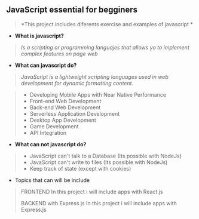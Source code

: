 ## **JavaScript essential for begginers**

  
> *This project includes diferents exercise and  examples of javascript *

 - **What is javascript?**


> *Is a scripting or programming languajes that allows yo to implement complex features on page web*

 - **What can javascript do?**

 

> *JavaScript is a lightweight scripting languages used in web development for dynamic formatting content.*

>  - Developing Mobile Apps with Near Native Performance
>  - Front-end Web Development  
>  - Back-end Web Development
>  - Serverless Application Development
>  - Desktop App Development
>  -  Game Development
>  - API Integration

 - **What can not javascript do?**

>    - JavaScript can't talk to a Database (Its possible with NodeJs)
>    - JavaScript can't write to files (Its possible with NodeJs)
>    - Keep track of state (except with cookies)

- Topics that can will be include

> FRONTEND  In this project i will include apps with React.js
> 
> BACKEND with Express js In this project i will include apps with
> Express.js

